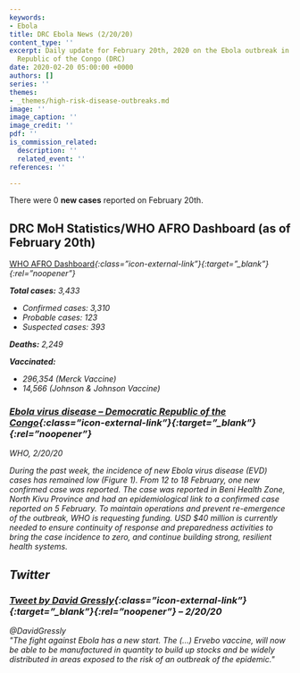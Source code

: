 ```yaml
---
keywords:
- Ebola
title: DRC Ebola News (2/20/20)
content_type: ''
excerpt: Daily update for February 20th, 2020 on the Ebola outbreak in eastern Democratic
  Republic of the Congo (DRC)
date: 2020-02-20 05:00:00 +0000
authors: []
series: ''
themes:
- _themes/high-risk-disease-outbreaks.md
image: ''
image_caption: ''
image_credit: ''
pdf: ''
is_commission_related:
  description: ''
  related_event: ''
references: ''

---
```

There were 0 **new cases** reported on February 20th.

## DRC MoH Statistics/WHO AFRO Dashboard (as of February 20th)

[WHO AFRO Dashboard](http://who.maps.arcgis.com/apps/opsdashboard/index.html#/e70c3804f6044652bc37cce7d8fcef6c)<i/>{:class=”icon-external-link”}{:target=”_blank”}{:rel=”noopener”}

**Total cases:** 3,433

* Confirmed cases: 3,310
* Probable cases: 123
* Suspected cases: 393

**Deaths:** 2,249

**Vaccinated:**

* 296,354 (Merck Vaccine)
* 14,566 (Johnson & Johnson Vaccine)

### [Ebola virus disease – Democratic Republic of the Congo](https://www.who.int/csr/don/20-february-2020-ebola-drc/en/)<i/>{:class=”icon-external-link”}{:target=”_blank”}{:rel=”noopener”}

_WHO, 2/20/20_

During the past week, the incidence of new Ebola virus disease (EVD) cases has remained low (Figure 1). From 12 to 18 February, one new confirmed case was reported. The case was reported in Beni Health Zone, North Kivu Province and had an epidemiological link to a confirmed case reported on 5 February. To maintain operations and prevent re-emergence of the outbreak, WHO is requesting funding. USD $40 million is currently needed to ensure continuity of response and preparedness activities to bring the case incidence to zero, and continue building strong, resilient health systems.

## Twitter

### [Tweet by David Gressly](https://twitter.com/DavidGressly/status/1230466662304043008)<i/>{:class=”icon-external-link”}{:target=”_blank”}{:rel=”noopener”} – 2/20/20

@DavidGressly  
 "The fight against Ebola has a new start. The (...) Ervebo vaccine, will now be able to be manufactured in quantity to build up stocks and be widely distributed in areas exposed to the risk of an outbreak of the epidemic."
